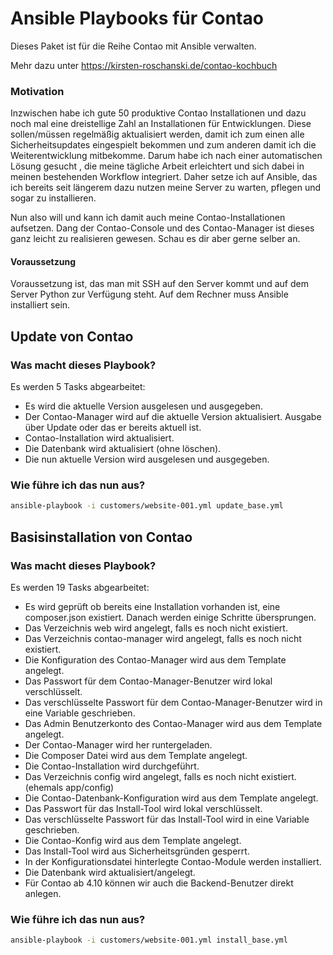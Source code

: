 # Ansible Playbooks für Contao

Dieses Paket ist für die Reihe Contao mit Ansible verwalten.

Mehr dazu unter https://kirsten-roschanski.de/contao-kochbuch

### Motivation
Inzwischen habe ich gute 50 produktive Contao Installationen und dazu noch mal eine dreistellige Zahl an Installationen für Entwicklungen. Diese sollen/müssen regelmäßig aktualisiert werden, damit ich zum einen alle Sicherheitsupdates eingespielt bekommen und zum anderen damit ich die Weiterentwicklung mitbekomme. Darum habe ich nach einer automatischen Lösung gesucht , die meine tägliche Arbeit erleichtert und sich dabei in meinen bestehenden Workflow integriert. Daher setze ich auf Ansible, das ich bereits seit längerem dazu nutzen meine Server zu warten, pflegen und sogar zu installieren.

Nun also will und kann ich damit auch meine Contao-Installationen aufsetzen. Dang der Contao-Console und des Contao-Manager ist dieses ganz leicht zu realisieren gewesen. Schau es dir aber gerne selber an.

#### Voraussetzung
Voraussetzung ist, das man mit SSH auf den Server kommt und auf dem Server Python zur Verfügung steht. Auf dem Rechner muss Ansible installiert sein.


## Update von Contao
### Was macht dieses Playbook?

Es werden 5 Tasks abgearbeitet:
- Es wird die aktuelle Version ausgelesen und ausgegeben.
- Der Contao-Manager wird auf die aktuelle Version aktualisiert. Ausgabe über Update oder das er bereits aktuell ist.
- Contao-Installation wird aktualisiert.
- Die Datenbank wird aktualisiert (ohne löschen).
- Die nun aktuelle Version wird ausgelesen und ausgegeben.

### Wie führe ich das nun aus?

```bash
ansible-playbook -i customers/website-001.yml update_base.yml
```

## Basisinstallation von Contao
### Was macht dieses Playbook?

Es werden 19 Tasks abgearbeitet:

- Es wird geprüft ob bereits eine Installation vorhanden ist, eine composer.json existiert. Danach werden einige Schritte übersprungen.
- Das Verzeichnis web wird angelegt, falls es noch nicht existiert.
- Das Verzeichnis contao-manager wird angelegt, falls es noch nicht existiert.
- Die Konfiguration des Contao-Manager wird aus dem Template angelegt.
- Das Passwort für dem Contao-Manager-Benutzer wird lokal verschlüsselt.
- Das verschlüsselte Passwort für dem Contao-Manager-Benutzer wird in eine Variable geschrieben.
- Das Admin Benutzerkonto des Contao-Manager wird aus dem Template angelegt.
- Der Contao-Manager wird her runtergeladen.
- Die Composer Datei wird aus dem Template angelegt.
- Die Contao-Installation wird durchgeführt.
- Das Verzeichnis config wird angelegt, falls es noch nicht existiert. (ehemals app/config)
- Die Contao-Datenbank-Konfiguration wird aus dem Template angelegt.
- Das Passwort für das Install-Tool wird lokal verschlüsselt.
- Das verschlüsselte Passwort für das Install-Tool wird in eine Variable geschrieben.
- Die Contao-Konfig wird aus dem Template angelegt.
- Das Install-Tool wird aus Sicherheitsgründen gesperrt.
- In der Konfigurationsdatei hinterlegte Contao-Module werden installiert.
- Die Datenbank wird aktualisiert/angelegt.
- Für Contao ab 4.10 können wir auch die Backend-Benutzer direkt anlegen.

### Wie führe ich das nun aus?

```bash
ansible-playbook -i customers/website-001.yml install_base.yml
```
